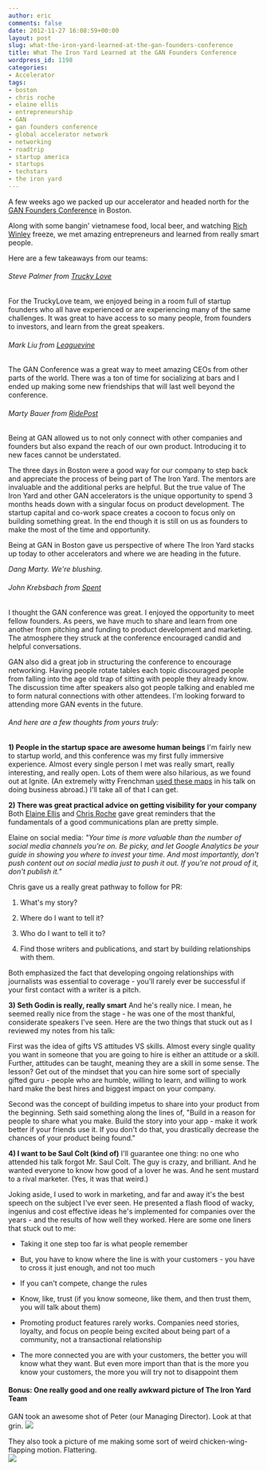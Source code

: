 ```yaml
---
author: eric
comments: false
date: 2012-11-27 16:08:59+00:00
layout: post
slug: what-the-iron-yard-learned-at-the-gan-founders-conference
title: What The Iron Yard Learned at the GAN Founders Conference
wordpress_id: 1198
categories:
- Accelerator
tags:
- boston
- chris roche
- elaine ellis
- entrepreneurship
- GAN
- gan founders conference
- global accelerator network
- networking
- roadtrip
- startup america
- startups
- techstars
- the iron yard
---
```


A few weeks ago we packed up our accelerator and headed north for the [GAN Founders Conference](http://gan.co/blog/events/ganfounder-2012-in-review) in Boston. 

Along with some bangin' vietnamese food, local beer, and watching [Rich Winley](https://twitter.com/Rich_Winley) freeze, we met amazing entrepreneurs and learned from really smart people. 

Here are a few takeaways from our teams: 



###### Steve Palmer from _[Trucky Love](https://www.truckylove.com/)_



For the TruckyLove team, we enjoyed being in a room full of startup founders who all have experienced or are experiencing many of the same challenges. It was great to have access to so many people, from founders to investors, and learn from the great speakers.



###### Mark Liu from _[Leaguevine](https://www.leaguevine.com/)_



The GAN Conference was a great way to meet amazing CEOs from other parts of the world. There was a ton of time for socializing at bars and I ended up making some new friendships that will last well beyond the conference.



###### Marty Bauer from _[RidePost](https://www.ridepost.com/)_



Being at GAN allowed us to not only connect with other companies and founders but also expand the reach of our own product. Introducing it to new faces cannot be understated. 

The three days in Boston were a good way for our company to step back and appreciate the process of being part of The Iron Yard. The mentors are invaluable and the additional perks are helpful. But the true value of The Iron Yard and other GAN accelerators is the unique opportunity to spend 3 months heads down with a singular focus on product development. The startup capital and co-work space creates a cocoon to focus only on building something great. In the end though it is still on us as founders to make the most of the time and opportunity. 

Being at GAN in Boston gave us perspective of where The Iron Yard stacks up today to other accelerators and where we are heading in the future.

_Dang Marty. We're blushing._



###### John Krebsbach from _[Spent](https://www.shopwithspent.com/)_



I thought the GAN conference was great. I enjoyed the opportunity to meet fellow founders. As peers, we have much to share and learn from one another from pitching and funding to product development and marketing. The atmosphere they struck at the conference encouraged candid and helpful conversations. 

GAN also did a great job in structuring the conference to encourage networking. Having people rotate tables each topic discouraged people from falling into the age old trap of sitting with people they already know. The discussion time after speakers also got people talking and enabled me to form natural connections with other attendees. I'm looking forward to attending more GAN events in the future.



###### And here are a few thoughts from yours truly:



**1) People in the startup space are awesome human beings**
I'm fairly new to startup world, and this conference was my first fully immersive experience. Almost every single person I met was really smart, really interesting, and really open. Lots of them were also hilarious, as we found out at Ignite. (An extremely witty Frenchman [used these maps](http://alphadesigner.com/mapping-stereotypes/) in his talk on doing business abroad.) I'll take all of that I can get. 

**2) There was great practical advice on getting visibility for your company**
Both [Elaine Ellis](http://twitter.com/elaineellis) and [Chris Roche](https://twitter.com/ChrisRocheDC) gave great reminders that the fundamentals of a good communications plan are pretty simple. 

Elaine on social media: _"Your time is more valuable than the number of social media channels you're on. Be picky, and let Google Analytics be your guide in showing you where to invest your time. And most importantly, don't push content out on social media just to push it out. If you're not proud of it, don't publish it."_

Chris gave us a really great pathway to follow for PR: 




  1. What's my story?


  2. Where do I want to tell it?


  3. Who do I want to tell it to?


  4. Find those writers and publications, and start by building relationships with them.



Both emphasized the fact that developing ongoing relationships with journalists was essential to coverage - you'll rarely ever be successful if your first contact with a writer is a pitch. 

**3) Seth Godin is really, really smart**
And he's really nice. I mean, he seemed really nice from the stage - he was one of the most thankful, considerate speakers I've seen. Here are the two things that stuck out as I reviewed my notes from his talk: 

First was the idea of gifts VS attitudes VS skills. Almost every single quality you want in someone that you are going to hire is either an attitude or a skill. Further, attitudes can be taught, meaning they are a skill in some sense. The lesson? Get out of the mindset that you can hire some sort of specially gifted guru - people who are humble, willing to learn, and willing to work hard make the best hires and biggest impact on your company. 

Second was the concept of building impetus to share into your product from the beginning. Seth said something along the lines of, "Build in a reason for people to share what you make. Build the story into your app - make it work better if your friends use it. If you don't do that, you drastically decrease the chances of your product being found." 

**4) I want to be Saul Colt (kind of)**
I'll guarantee one thing: no one who attended his talk forgot Mr. Saul Colt. The guy is crazy, and brilliant. And he wanted everyone to know how good of a lover he was. And he sent mustard to a rival marketer. (Yes, it was that weird.)

Joking aside, I used to work in marketing, and far and away it's the best speech on the subject I've ever seen. He presented a flash flood of wacky, ingenius and cost effective ideas he's implemented for companies over the years - and the results of how well they worked. Here are some one liners that stuck out to me: 





  * Taking it one step too far is what people remember


  * But, you have to know where the line is with your customers - you have to cross it just enough, and not too much


  * If you can't compete, change the rules


  * Know, like, trust (if you know someone, like them, and then trust them, you will talk about them)


  * Promoting product features rarely works. Companies need stories, loyalty, and focus on people being excited about being part of a community, not a transactional relationship


  * The more connected you are with your customers, the better you will know what they want. But even more import than that is the more you know your customers, the more you will try not to disappoint them





#### Bonus: One really good and one really awkward picture of The Iron Yard Team


GAN took an awesome shot of Peter (our Managing Director). Look at that grin. 
[![](http://blog.theironyard.com/wp-content/uploads/2012/11/306031_546379725375993_1071726011_n-e1354032621558.jpeg)](http://blog.theironyard.com/wp-content/uploads/2012/11/306031_546379725375993_1071726011_n-e1354032621558.jpeg)

They also took a picture of me making some sort of weird chicken-wing-flapping motion. Flattering.  
[![](http://blog.theironyard.com/wp-content/uploads/2012/11/536415_546376902042942_2041315183_n-e1354032657564.jpeg)](http://blog.theironyard.com/wp-content/uploads/2012/11/536415_546376902042942_2041315183_n-e1354032657564.jpeg)

